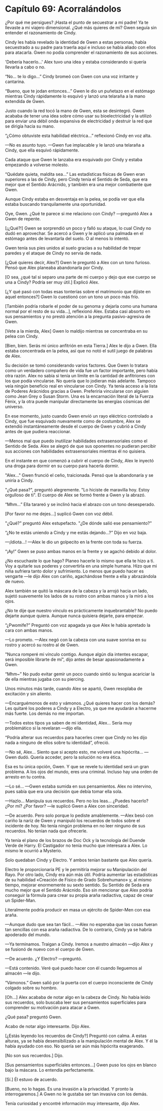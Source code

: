 
# Capítulo 69: Acorralándolos


¿Por qué me persigues? ¡Hasta el punto de secuestrar a mi padre! Ya te llevaste a mi viajero dimensional. ¿Qué más quieres de mí? Gwen seguía sin entender el razonamiento de Cindy.

Cindy les había revelado la identidad de Gwen a estas personas, había secuestrado a su padre para traerla aquí e incluso se había aliado con ellos para atacarla. Gwen no podía comprender el razonamiento de sus acciones.

'Debería hacerlo…' Alex tuvo una idea y estaba considerando si quería llevarla a cabo o no.

“No… te lo digo…” Cindy bromeó con Gwen con una voz irritante y cantarina.

“Bueno, que te jodan entonces…” Gwen le dio un puñetazo en el estómago mientras Cindy rápidamente lo esquivó y lanzó una telaraña a la mano extendida de Gwen.

Justo cuando la red tocó la mano de Gwen, esta se desintegró. Gwen acababa de tener una idea sobre cómo usar su bioelectricidad y la utilizó para enviar una débil onda expansiva de electricidad y destruir la red que se dirigía hacia su mano.

“¿Cómo obtuviste esta habilidad eléctrica…” reflexionó Cindy en voz alta. 

—No es asunto tuyo. —Gwen fue implacable y le lanzó una telaraña a Cindy, que ella esquivó rápidamente.

Cada ataque que Gwen le lanzaba era esquivado por Cindy y estaba empezando a volverse molesto.

“Quédate quieta, maldita sea…” Las estadísticas físicas de Gwen eran superiores a las de Cindy, pero Cindy tenía el Sentido de Seda, que era mejor que el Sentido Arácnido, y también era una mejor combatiente que Gwen.

Aunque Cindy estaba en desventaja en la pelea, se podía ver que ella estaba buscando tranquilamente una oportunidad.

Oye, Gwen. ¿Qué te parece si me relaciono con Cindy? —preguntó Alex a Gwen de repente.

[¡¿Qué?!] Gwen se sorprendió un poco y falló su ataque, lo cual Cindy no dudó en aprovechar. Se acercó a Gwen y le aplicó una palmada en el estómago antes de levantarla del suelo. O al menos lo intentó.

Gwen tenía sus pies unidos al suelo gracias a su habilidad de trepar paredes y el ataque de Cindy no servía de nada.

[¿Qué quieres decir, Alex?] Gwen le preguntó a Alex con un tono furioso. Pensó que Alex planeaba abandonarla por Cindy.

[O sea, ¿qué tal si separo una parte de mi cuerpo y dejo que ese cuerpo se una a Cindy? Podría ser muy útil.] Explicó Alex.

[¿Y qué pasó con todas esas tonterías sobre el matrimonio que dijiste en aquel entonces?] Gwen lo cuestionó con un tono un poco más frío.

[También podría robarle el poder de su genoma y dejarla como una humana normal por el resto de su vida…], reflexionó Alex. Estaba casi absorto en sus pensamientos y no prestó atención a la pregunta pasivo-agresiva de Gwen.

[Vete a la mierda, Alex] Gwen lo maldijo mientras se concentraba en su pelea con Cindy.

[Bien, bien. Serás mi único anfitrión en esta Tierra.] Alex le dijo a Gwen. Ella estaba concentrada en la pelea, así que no notó el sutil juego de palabras de Alex.

Su decisión se tomó considerando varios factores. Que Gwen lo tratara como un verdadero compañero de vida fue un factor importante, pero había otra razón. Alex no sabía si tenía un límite en la cantidad de anfitriones con los que podía vincularse. No quería que lo jodieran más adelante. Tampoco veía ningún beneficio real en vincularse con Cindy. Ya tenía acceso a la lista de Poderes Arácnidos gracias a Gwen. Preferiría vincularse con alguien como Jean Grey o Susan Storm. Una es la encarnación literal de la Fuerza Fénix, y la otra puede manipular directamente las energías cósmicas del universo.

En ese momento, justo cuando Gwen envió un rayo eléctrico controlado a Cindy, que fue esquivado nuevamente como de costumbre, Alex se extendió instantáneamente desde el cuerpo de Gwen y cubrió a Cindy antes de que pudiera reaccionar. 

—Menos mal que puedo inutilizar habilidades extrasensoriales como el Sentido de Seda. Alex se alegró de que sus oponentes no pudieran percibir sus acciones con habilidades extrasensoriales mientras él no quisiera.

En el instante en que comenzó a cubrir el cuerpo de Cindy, Alex le inyectó una droga para dormir en su cuerpo para hacerla dormir.

"Alex..." Gwen frunció el ceño, traicionada. Pensó que la abandonaría y se uniría a Cindy.

"¿Qué pasa?", preguntó alegremente. "Lo hiciste de maravilla hoy. Estoy orgulloso de ti". El cuerpo de Alex se formó frente a Gwen y la abrazó.

“Mhm…” Ella tarareó y se inclinó hacia el abrazo con un tono desesperado.

[Por favor no me dejes…] suplicó Gwen con voz débil.

"¿Qué?" preguntó Alex estupefacto. "¿De dónde salió ese pensamiento?"

“¿No te estás uniendo a Cindy y me estás dejando...?” Dijo en voz baja.

—¡Idiota…! —Alex le dio un golpecito en la frente con toda su fuerza.

“¡Ay!” Gwen se puso ambas manos en la frente y se agachó debido al dolor.

¿No escuchaste lo que hago? Planeo hacerle lo mismo que ella te hizo a ti. Voy a quitarle sus poderes y convertirla en una simple humana. Hizo que mi niña sufriera tanto dolor y sufrimiento. Lo menos que puedo hacer es vengarte —le dijo Alex con cariño, agachándose frente a ella y abrazándola de nuevo.

Alex también se quitó la máscara de la cabeza y la arrojó hacia un lado, sujetó suavemente los lados de su rostro con ambas manos y la miró a los ojos.

¿No te dije que nuestro vínculo es prácticamente inquebrantable? No puedo dejarte aunque quiera. Aunque nunca quisiera dejarte, para empezar.

“¿Pwomife?” Preguntó con voz apagada ya que Alex le había apretado la cara con ambas manos.

—Lo prometo. —Alex negó con la cabeza con una suave sonrisa en su rostro y acercó su rostro al de Gwen.

"Nunca romperé mi vínculo contigo. Aunque algún día intentes escapar, será imposible librarte de mí", dijo antes de besar apasionadamente a Gwen.

“Mhm~” No pudo evitar gemir un poco cuando sintió su lengua acariciar la de ella mientras jugaba con su piercing.

Unos minutos más tarde, cuando Alex se apartó, Gwen resoplaba de excitación y sin aliento.

—Encarguémonos de esto y vámonos. ¿Qué quieres hacer con los demás? Les quitaré los poderes a Cindy y a Electro, ya que me ayudarán a hacerme más fuerte. Los demás no me importan.

—Todos estos tipos ya saben de mi identidad, Alex... Sería muy problemático si la revelaran —dijo ella.

“Podría alterar sus recuerdos para hacerles creer que Cindy no les dijo nada a ninguno de ellos sobre tu identidad”, ofreció.

—No sé, Alex... Siento que si acepto esto, me volveré una hipócrita... —Gwen dudó. Quería acceder, pero la solución no era ética.

Esa es tu única opción, Gwen. Y que se revele tu identidad será un gran problema. A los ojos del mundo, eres una criminal. Incluso hay una orden de arresto en tu contra.

—Lo sé... —Gwen estaba sumida en sus pensamientos. Alex no intervino, pues sabía que era una decisión que debía tomar ella sola.

—Hazlo... Manipula sus recuerdos. Pero no los leas... ¿Puedes hacerlo? ¿Por mí? ¿Por favor? —le suplicó Gwen a Alex con sinceridad.

—De acuerdo. Pero solo porque lo pediste amablemente. —Alex besó con cariño la nariz de Gwen y manipuló los recuerdos de todos sobre el incidente de hoy. No tenía ningún problema en no leer ninguno de sus recuerdos. No tenían nada que ofrecerle.

Ya tenía el plano de los brazos de Doc Ock y la tecnología del Duende Verde de Harry. El Castigador no tenía mucho que interesara a Alex. Lo mismo le ocurrió a Mysterio.

Solo quedaban Cindy y Electro. Y ambos tenían bastante que Alex quería.

Electro le proporcionaría PE y le permitiría mejorar su Manipulación del Rayo. Por otro lado, Cindy era aún más útil. Podría aumentar las estadísticas de su habilidad «Creación de Físico de Grado Sobrehumano» y, al mismo tiempo, mejorar enormemente su sexto sentido. Su Sentido de Seda era mucho mejor que el Sentido Arácnido. Eso sin mencionar que Alex podría conseguir la fórmula para crear su propia araña radiactiva, capaz de crear un Spider-Man.

Literalmente podría producir en masa un ejército de Spider-Men con esa araña.

—Aunque dudo que sea tan fácil… —Alex no esperaba que las cosas fueran tan sencillas con esa araña radiactiva. De lo contrario, Cindy ya se habría apoderado del mundo.

—Ya terminamos. Traigan a Cindy. Iremos a nuestro almacén —dijo Alex y se fusionó de nuevo con el cuerpo de Gwen.

—De acuerdo. ¿Y Electro? —preguntó.

—Está contenido. Veré qué puedo hacer con él cuando lleguemos al almacén —le dijo.

“Vámonos.” Gwen salió por la puerta con el cuerpo inconsciente de Cindy colgado sobre su hombro.

[Oh…] Alex acababa de notar algo en la cabeza de Cindy. No había leído sus recuerdos, solo buscaba leer sus pensamientos superficiales para comprender su motivación para atacar a Gwen.

¿Qué pasa? preguntó Gwen.

Acabo de notar algo interesante. Dijo Alex.

[¿Estás leyendo los recuerdos de Cindy?] Preguntó con calma. A estas alturas, ya se había desensibilizado a la manipulación mental de Alex. Y él la había ayudado con eso. No quería ser aún más hipócrita exagerando.

[No son sus recuerdos.] Dijo.

[Sus pensamientos superficiales entonces…] Gwen puso los ojos en blanco bajo la máscara. Lo entendía perfectamente.

[Sí.] Él estuvo de acuerdo.

[Bueno, no lo hagas. Es una invasión a la privacidad. Y pronto la interrogaremos.] A Gwen no le gustaba ser tan invasiva con los demás.

Tenía curiosidad y encontré información muy interesante, dijo Alex.
